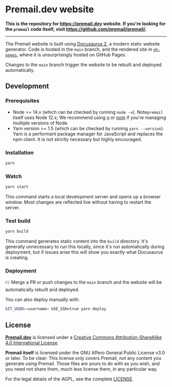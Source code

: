 # Premail.dev website

**This is the repository for <https://premail.dev> website. If you're looking
for the `premail` code itself, visit <https://github.com/premail/premail/>.**

---

The Premail website is built using [Docusaurus 2](https://docusaurus.io/), a
modern static website generator. Code is hosted in the `main` branch, and the
rendered site in [`gh-pages`](https://github.com/premail/website/tree/gh-pages),
where it is unsurprisingly hosted on GitHub Pages.

Changes to the `main` branch trigger the website to be rebuilt and deployed
automatically.

## Development

### Prerequisites

- Node >= 14.x (which can be checked by running `node -v`). Note`premail` itself
  uses Node 12.x; We recommend using [n](https://github.com/tj/n) or
  [nvm](https://github.com/nvm-sh/nvm) if you're managing multiple versions of
  Node.
- Yarn version >= 1.5 (which can be checked by running `yarn --version`). Yarn
  is a performant package manager for JavaScript and replaces the npm client. It
  is not strictly necessary but highly encouraged.

### Installation

```sh
yarn
```

### Watch

```sh
yarn start
```

This command starts a local development server and opens up a browser window.
Most changes are reflected live without having to restart the server.

### Test build

```sh
yarn build
```

This command generates static content into the `build` directory. It's generally
unnecessary to run this locally, since it's run automatically during deployment,
but if issues arise this will show you exactly what Docusaurus is creating.

### Deployment

🢧 Merge a PR or push changes to the `main` branch and the website will be
automatically rebuilt and deployed.

You can also deploy manually with:

```sh
GIT_USER=<username> USE_SSH=true yarn deploy
```

## License

**[Premail.dev](https://premail.dev)** is licensed under a
[Creative Commons Attribution-ShareAlike 4.0 International License](http://creativecommons.org/licenses/by-sa/4.0/).

**Premail itself** is licensed under the GNU Affero General Public License v3.0
or later. To be clear: This license only covers Premail, _not_ any content you
generate _using_ Premail. Those files are yours to do with as you wish, and you
need not share them, much less license them, in any particular way.

For the legal details of the AGPL, see the complete
[LICENSE](https://github.com/premail/premail/blob/main/LICENSE).
